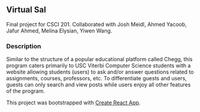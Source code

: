 ## Virtual Sal

Final project for CSCI 201. Collaborated with Josh Meidl, Ahmed Yacoob, Jafur Ahmed, Melina Elysian, Yiwen Wang.

### Description

Similar to the structure of a popular educational platform called Chegg, this program caters primarily to USC Viterbi Computer Science students with a website allowing students (users) to ask and/or answer questions related to assignments, courses, professors, etc. To differentiate guests and users, guests can only search and view posts while users enjoy all other features of the program.

This project was bootstrapped with [Create React App](https://github.com/facebook/create-react-app).
